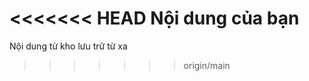    <<<<<<< HEAD
   Nội dung của bạn
   =======
   Nội dung từ kho lưu trữ từ xa
   >>>>>>> origin/main